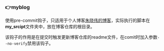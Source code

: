 ### :point_right:myblog

使用pre-commit钩子，只适用于个人博客[朱晓伟的博客](http://hanamichi.wiki)，实际执行的脚本在**my_srcipt**文件夹中，放在博客仓库的根目录。

该钩子的作用是在提交时触发更新博客仓库的readme文件，在comit时加入参数`--no-verify`禁用该钩子。
